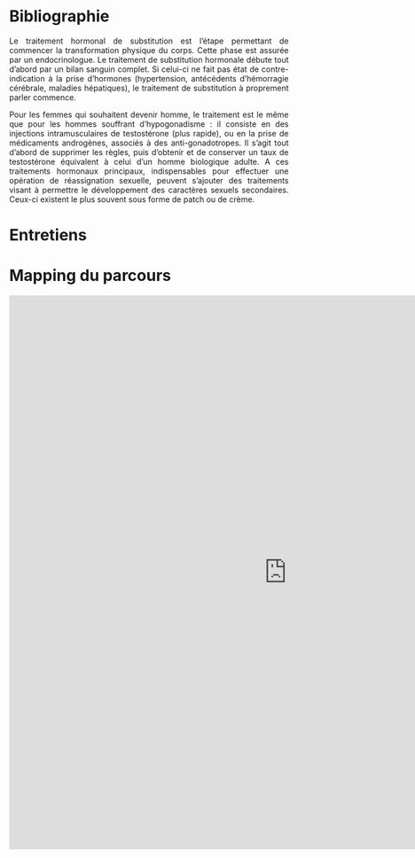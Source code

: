 

# Bibliographie

<p align= "justify">Le traitement hormonal de substitution est l’étape permettant de commencer la transformation physique du corps. Cette phase est assurée par un endocrinologue. Le traitement de substitution hormonale débute tout d’abord par un bilan sanguin complet. Si celui-ci ne fait pas état de contre-indication à la prise d’hormones (hypertension, antécédents d’hémorragie cérébrale, maladies hépatiques), le traitement de substitution à proprement parler commence.</p>

<p align= "justify">Pour les femmes qui souhaitent devenir homme, le traitement est le même que pour les hommes souffrant d’hypogonadisme : il consiste en des injections intramusculaires de testostérone (plus rapide), ou en la prise de médicaments androgènes, associés à des anti-gonadotropes. Il s’agit tout d’abord de supprimer les règles, puis d’obtenir et de conserver un taux de testostérone équivalent à celui d’un homme biologique adulte. A ces traitements hormonaux principaux, indispensables pour effectuer une opération de réassignation sexuelle, peuvent s’ajouter des traitements visant à permettre le développement des caractères sexuels secondaires. Ceux-ci existent le plus souvent sous forme de patch ou de crème.</p> 

# Entretiens

# Mapping du parcours

<iframe width="1000" height="1000" src="https://controverses.github.io/transidentite/mapping1.png" frameborder="0" margin:0px align="left" allowfullscreen></iframe>
